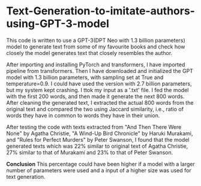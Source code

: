 # Text-Generation-to-imitate-authors-using-GPT-3-model

This code is written to use a GPT-3(DPT Neo with 1.3 billion parameters) model to generate text from some of my favourite books and check how closely the model generates text that closely resembles the author.

After importing and installing PyTorch and transformers, I have imported pipeline from transformers.
Then I have downloaded and initialized the GPT model with 1.3 billion parameters, with sampling set at True and temperature=0.9. I could have used the version with 2.7 billion parameters, but my system kept crashing.
I ttok my input as a '.txt' file. I fed the model with the first 200 words, and then made it generate the next 800 words.
After cleaning the generated text, I extracted the actual 800 words from the original text and compared the two using Jaccard similarity, i.e., ratio of words they have in common to words they have in their union.


After testing the code with texts extracted from "And Then There Were None" by Agatha Christie, "A Wind-Up Bird Chronicle" by Haruki Murakami,
and "Rules for Perfect Murders" by Peter Swanson, I found that the model generated texts which was 22% similar to original text of Agatha Christie,
27% similar to that of Murakami and 23% to that of Peter Swanson.

<b>Conclusion</b>
This percentage could have been higher if a model with a larger number of parameters were used and a input of a higher size was used for text generation.
